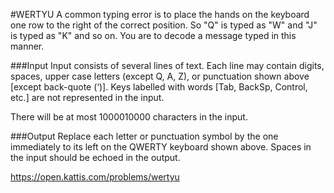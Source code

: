 #WERTYU
A common typing error is to place the hands on the keyboard one row to the right of the correct position. So "Q" is typed as "W" and "J" is typed as "K" and so on. You are to decode a message typed in this manner.

###Input
Input consists of several lines of text. Each line may contain digits, spaces, upper case letters (except Q, A, Z), or punctuation shown above [except back-quote (‘)]. Keys labelled with words [Tab, BackSp, Control, etc.] are not represented in the input.

There will be at most 1000010000 characters in the input.

###Output
Replace each letter or punctuation symbol by the one immediately to its left on the QWERTY keyboard shown above. Spaces in the input should be echoed in the output.

https://open.kattis.com/problems/wertyu